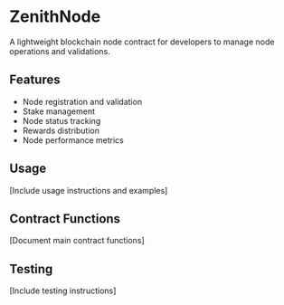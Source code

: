# ZenithNode
A lightweight blockchain node contract for developers to manage node operations and validations.

## Features
- Node registration and validation
- Stake management 
- Node status tracking
- Rewards distribution
- Node performance metrics

## Usage
[Include usage instructions and examples]

## Contract Functions
[Document main contract functions]

## Testing
[Include testing instructions]
